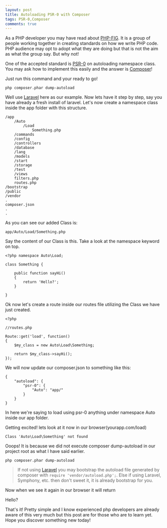 ```yaml
---
layout: post
title: Autoloading PSR-0 with Composer
tags: PSR-0,Composer
comments: true
---
```


As a PHP developer you may have read about [PHP-FIG](http://www.php-fig.org/). It is a group of people working together in creating standards on how we write PHP code. PHP audience may opt to adopt what they are doing but that is not the aim as what the group say. But why not!

One of the accepted standard is [PSR-0](https://github.com/php-fig/fig-standards/blob/master/accepted/PSR-0.md) on autoloading namespace class. You may ask how to implement this easily and the answer is [Composer](http://getcomposer.org/)!

Just run this command and your ready to go!

	php composer.phar dump-autoload

Well use [Laravel](http://laravel.com/) here as our example. Now lets have it step by step, say you have already a fresh install of laravel. Let's now create a namespace class inside the app folder with this structure. 

	/app
		/Auto
			/Load
				Something.php
		/commands
		/config
		/controllers
		/database
		/lang
		/models
		/start
		/storage
		/test
		/views
		filters.php
		routes.php
	/bootstrap
	/public
	/vendor
	.
	composer.json
	.
	.

As you can see our added Class is:

	app/Auto/Load/Something.php

Say the content of our Class is this. Take a look at the namespace keyword on top.

	<?php namespace Auto\Load;

	class Something {

		public function sayHi()
		{
			return 'Hello?';
		}

	}

Ok now let's create a route inside our routes file utilizing the Class we have just created.

	<?php

	//routes.php

	Route::get('load', function()
	{
		$my_class = new Auto\Load\Something;

		return $my_class->sayHi();
	});

We will now update our composer.json to something like this:

	{
		"autoload": {
			"psr-0": {
				"Auto": "app/"
			}
		}
	}

In here we're saying to load using psr-0 anything under namespace Auto inside our app folder.

Getting excited! lets look at it now in our browser(yourapp.com/load)

	Class 'Auto\Load\Something' not found

Ooops! It is because we did not execute composer dump-autoload in our project root as what I have said earlier. 

	php composer.phar dump-autoload

> If not using [Laravel](http://laravel.com/) you may bootstrap the 
> autoload file generated by composer with `require 'vendor/autoload.php';`.
> Else if using Laravel, Symphony, etc. then don't sweet it, it is already 
> bootstrap for you.

Now when we see it again in our browser it will return

Hello?

That's it! Pretty simple and I know experienced php developers are already aware of this very much but this post are for those who are to learn yet. Hope you discover something new today!












